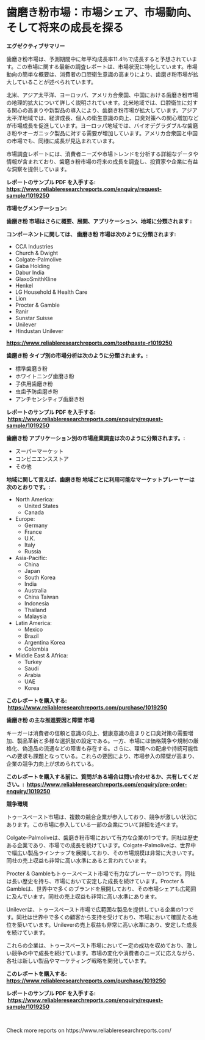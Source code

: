 <p><h1>歯磨き粉市場：市場シェア、市場動向、そして将来の成長を探る</h1></p><p><strong>エグゼクティブサマリー</strong></p>
<p><p>歯磨き粉市場は、予測期間中に年平均成長率11.4％で成長すると予想されています。この市場に関する最新の調査レポートは、市場状況に特化しています。市場動向の簡単な概要は、消費者の口腔衛生意識の高まりにより、歯磨き粉市場が拡大していることが述べられています。</p><p>北米、アジア太平洋、ヨーロッパ、アメリカ合衆国、中国における歯磨き粉市場の地理的拡大について詳しく説明されています。北米地域では、口腔衛生に対する関心の高まりや新製品の導入により、歯磨き粉市場が拡大しています。アジア太平洋地域では、経済成長、個人の衛生意識の向上、口臭対策への関心増加などが市場成長を促進しています。ヨーロッパ地域では、バイオデグラダブルな歯磨き粉やオーガニック製品に対する需要が増加しています。アメリカ合衆国と中国の市場でも、同様に成長が見込まれています。</p><p>市場調査レポートには、消費者ニーズや市場トレンドを分析する詳細なデータや情報が含まれており、歯磨き粉市場の将来の成長を調査し、投資家や企業に有益な洞察を提供しています。</p></p>
<p><strong>レポートのサンプル PDF を入手する: <a href="https://www.reliableresearchreports.com/enquiry/request-sample/1019250">https://www.reliableresearchreports.com/enquiry/request-sample/1019250</a></strong></p>
<p><strong>市場セグメンテーション:</strong></p>
<p><strong> 歯磨き粉 市場はさらに概要、展開、アプリケーション、地域に分類されます :</strong></p>
<p><strong>コンポーネントに関しては、 歯磨き粉 市場は次のように分類されます: &nbsp;</strong></p>
<p><ul><li>CCA Industries</li><li>Church & Dwight</li><li>Colgate-Palmolive</li><li>Gaba Holding</li><li>Dabur India</li><li>GlaxoSmithKline</li><li>Henkel</li><li>LG Household & Health Care</li><li>Lion</li><li>Procter & Gamble</li><li>Ranir</li><li>Sunstar Suisse</li><li>Unilever</li><li>Hindustan Unilever</li></ul></p>
<p><strong><a href="https://www.reliableresearchreports.com/toothpaste-r1019250">https://www.reliableresearchreports.com/toothpaste-r1019250</a></strong></p>
<p><strong> 歯磨き粉 タイプ別の市場分析は次のように分類されます。:</strong></p>
<p><ul><li>標準歯磨き粉</li><li>ホワイトニング歯磨き粉</li><li>子供用歯磨き粉</li><li>虫歯予防歯磨き粉</li><li>アンチセンシティブ歯磨き粉</li></ul></p>
<p><strong>レポートのサンプル PDF を入手する: &nbsp;<a href="https://www.reliableresearchreports.com/enquiry/request-sample/1019250">https://www.reliableresearchreports.com/enquiry/request-sample/1019250</a></strong></p>
<p><strong> 歯磨き粉 アプリケーション別の市場産業調査は次のように分類されます。:</strong></p>
<p><ul><li>スーパーマーケット</li><li>コンビニエンスストア</li><li>その他</li></ul></p>
<p><strong>地域に関して言えば、歯磨き粉 地域ごとに利用可能なマーケットプレーヤーは次のとおりです。:</strong></p>
<p><ul>
    <li>
        North America:
        <ul>
            <li>United States</li>
            <li>Canada</li>
        </ul>
    </li>
    <li>
        Europe:
        <ul>
            <li>Germany</li>
            <li>France</li>
            <li>U.K.</li>
            <li>Italy</li>
            <li>Russia</li>
        </ul>
    </li>
    <li>
        Asia-Pacific:
        <ul>
            <li>China</li>
            <li>Japan</li>
            <li>South Korea</li>
            <li>India</li>
            <li>Australia</li>
            <li>China Taiwan</li>
            <li>Indonesia</li>
            <li>Thailand</li>
            <li>Malaysia</li>
        </ul>
    </li>
    <li>
        Latin America:
        <ul>
            <li>Mexico</li>
            <li>Brazil</li>
            <li>Argentina Korea</li>
            <li>Colombia</li>
        </ul>
    </li>
    <li>
        Middle East & Africa:
        <ul>
            <li>Turkey</li>
            <li>Saudi</li>
            <li>Arabia</li>
            <li>UAE</li>
            <li>Korea</li>
        </ul>
    </li>
    </ul></p>
<p><strong>このレポートを購入する: &nbsp;<a href="https://www.reliableresearchreports.com/purchase/1019250">https://www.reliableresearchreports.com/purchase/1019250</a></strong></p>
<p><strong>歯磨き粉 の主な推進要因と障壁 市場</strong></p>
<p><p>キーガーは消費者の信頼と意識の向上、健康意識の高まりと口臭対策の需要増加、製品革新と多様な選択肢の設定である。一方、市場には価格競争や規制の厳格化、偽造品の流通などの障害も存在する。さらに、環境への配慮や持続可能性への要求も課題となっている。これらの要因により、市場参入の障壁が高まり、企業の競争力向上が求められている。</p></p>
<p><strong>このレポートを購入する前に、質問がある場合は問い合わせるか、共有してください。:&nbsp; <a href="https://www.reliableresearchreports.com/enquiry/pre-order-enquiry/1019250">https://www.reliableresearchreports.com/enquiry/pre-order-enquiry/1019250</a></strong></p>
<p><strong>競争環境</strong></p>
<p><p>トゥースペースト市場は、複数の競合企業が参入しており、競争が激しい状況にあります。この市場に参入している一部の企業について詳細を述べます。</p><p>Colgate-Palmoliveは、歯磨き粉市場において有力な企業の1つです。同社は歴史ある企業であり、市場での成長を続けています。Colgate-Palmoliveは、世界中で幅広い製品ラインナップを展開しており、その市場規模は非常に大きいです。同社の売上収益も非常に高い水準にあると言われています。</p><p>Procter & Gambleもトゥースペースト市場で有力なプレーヤーの1つです。同社は長い歴史を持ち、市場において安定した成長を続けています。Procter & Gambleは、世界中で多くのブランドを展開しており、その市場シェアも広範囲に及んでいます。同社の売上収益も非常に高い水準にあります。</p><p>Unileverは、トゥースペースト市場で広範囲な製品を提供している企業の1つです。同社は世界中で多くの顧客から支持を受けており、市場において確固たる地位を築いています。Unileverの売上収益も非常に高い水準にあり、安定した成長を続けています。</p><p>これらの企業は、トゥースペースト市場において一定の成功を収めており、激しい競争の中で成長を続けています。市場の変化や消費者のニーズに応えながら、各社は新しい製品やマーケティング戦略を開発しています。</p></p>
<p><strong>このレポートを購入する: &nbsp; <a href="https://www.reliableresearchreports.com/purchase/1019250">https://www.reliableresearchreports.com/purchase/1019250</a></strong></p>
<p><strong>レポートのサンプル PDF を入手する: &nbsp;<a href="https://www.reliableresearchreports.com/enquiry/request-sample/1019250">https://www.reliableresearchreports.com/enquiry/request-sample/1019250</a></strong><strong></strong></p>
<p>&nbsp;</p>
<p>Check more reports on https://www.reliableresearchreports.com/</p>